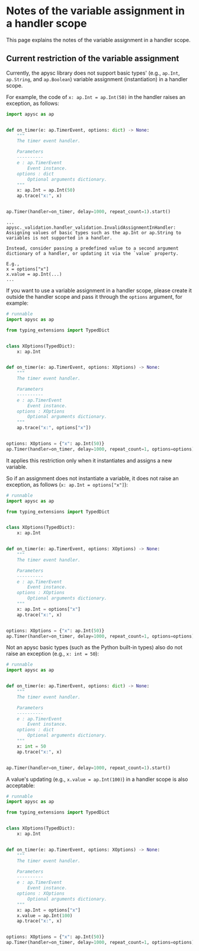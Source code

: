 # Notes of the variable assignment in a handler scope

This page explains the notes of the variable assignment in a handler scope.

## Current restriction of the variable assignment

Currently, the apysc library does not support basic types' (e.g., `ap.Int`, `ap.String`, and `ap.Boolean`) variable assignment (instantiation) in a handler scope.

For example, the code of `x: ap.Int = ap.Int(50)` in the handler raises an exception, as follows:

```py
import apysc as ap


def on_timer(e: ap.TimerEvent, options: dict) -> None:
    """
    The timer event handler.

    Parameters
    ----------
    e : ap.TimerEvent
        Event instance.
    options : dict
        Optional arguments dictionary.
    """
    x: ap.Int = ap.Int(50)
    ap.trace("x:", x)


ap.Timer(handler=on_timer, delay=1000, repeat_count=1).start()
```

```
...
apysc._validation.handler_validation.InvalidAssignmentInHandler: Assigning values of basic types such as the ap.Int or ap.String to variables is not supported in a handler.

Instead, consider passing a predefined value to a second argument dictionary of a handler, or updating it via the `value` property.

E.g.,
x = options["x"]
x.value = ap.Int(...)
...
```

If you want to use a variable assignment in a handler scope, please create it outside the handler scope and pass it through the `options` argument, for example:

```py
# runnable
import apysc as ap

from typing_extensions import TypedDict


class XOptions(TypedDict):
    x: ap.Int


def on_timer(e: ap.TimerEvent, options: XOptions) -> None:
    """
    The timer event handler.

    Parameters
    ----------
    e : ap.TimerEvent
        Event instance.
    options : XOptions
        Optional arguments dictionary.
    """
    ap.trace("x:", options["x"])


options: XOptions = {"x": ap.Int(50)}
ap.Timer(handler=on_timer, delay=1000, repeat_count=1, options=options).start()
```

It applies this restriction only when it instantiates and assigns a new variable.

So if an assignment does not instantiate a variable, it does not raise an exception, as follows (`x: ap.Int = options["x"]`):

```py
# runnable
import apysc as ap

from typing_extensions import TypedDict


class XOptions(TypedDict):
    x: ap.Int


def on_timer(e: ap.TimerEvent, options: XOptions) -> None:
    """
    The timer event handler.

    Parameters
    ----------
    e : ap.TimerEvent
        Event instance.
    options : XOptions
        Optional arguments dictionary.
    """
    x: ap.Int = options["x"]
    ap.trace("x:", x)


options: XOptions = {"x": ap.Int(50)}
ap.Timer(handler=on_timer, delay=1000, repeat_count=1, options=options).start()
```

Not an apysc basic types (such as the Python built-in types) also do not raise an exception (e.g., `x: int = 50`):

```py
# runnable
import apysc as ap


def on_timer(e: ap.TimerEvent, options: dict) -> None:
    """
    The timer event handler.

    Parameters
    ----------
    e : ap.TimerEvent
        Event instance.
    options : dict
        Optional arguments dictionary.
    """
    x: int = 50
    ap.trace("x:", x)


ap.Timer(handler=on_timer, delay=1000, repeat_count=1).start()
```

A value's updating (e.g., `x.value = ap.Int(100)`) in a handler scope is also acceptable:

```py
# runnable
import apysc as ap

from typing_extensions import TypedDict


class XOptions(TypedDict):
    x: ap.Int


def on_timer(e: ap.TimerEvent, options: XOptions) -> None:
    """
    The timer event handler.

    Parameters
    ----------
    e : ap.TimerEvent
        Event instance.
    options : XOptions
        Optional arguments dictionary.
    """
    x: ap.Int = options["x"]
    x.value = ap.Int(100)
    ap.trace("x:", x)


options: XOptions = {"x": ap.Int(50)}
ap.Timer(handler=on_timer, delay=1000, repeat_count=1, options=options).start()
```
